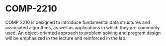 # COMP-2210
COMP 2210 is designed to introduce fundamental data structures and associated algorithms, as well as applications in which they are commonly used. An object-oriented approach to problem solving and program design will be emphasized in the lecture and reinforced in the lab. 
